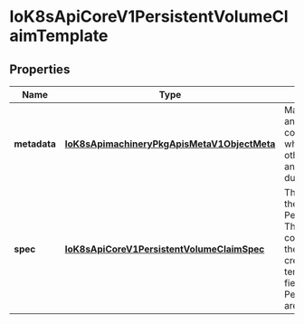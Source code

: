 
# IoK8sApiCoreV1PersistentVolumeClaimTemplate

## Properties
Name | Type | Description | Notes
------------ | ------------- | ------------- | -------------
**metadata** | [**IoK8sApimachineryPkgApisMetaV1ObjectMeta**](IoK8sApimachineryPkgApisMetaV1ObjectMeta.md) | May contain labels and annotations that will be copied into the PVC when creating it. No other fields are allowed and will be rejected during validation. |  [optional]
**spec** | [**IoK8sApiCoreV1PersistentVolumeClaimSpec**](IoK8sApiCoreV1PersistentVolumeClaimSpec.md) | The specification for the PersistentVolumeClaim. The entire content is copied unchanged into the PVC that gets created from this template. The same fields as in a PersistentVolumeClaim are also valid here. | 



